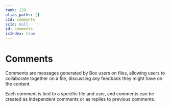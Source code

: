 ```yaml
---
rank: 120
alias_paths: []
cId: comments
scId: null
id: comments
isIndex: true
---
```

# Comments

Comments are messages generated by Box users on files, allowing users to collaborate together on a file, discussing any feedback they might have on the content.

Each comment is tied to a specific file and user, and comments can be created as independent comments or as replies to previous comments.
